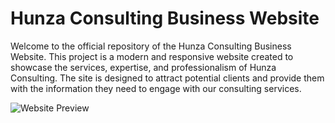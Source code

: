 # Hunza Consulting Business Website

Welcome to the official repository of the Hunza Consulting Business Website. This project is a modern and responsive website created to showcase the services, expertise, and professionalism of Hunza Consulting. The site is designed to attract potential clients and provide them with the information they need to engage with our consulting services.

![Website Preview](./src/assets/Recording2024-09-01122530-ezgif.com-video-to-gif-converter.gif)



